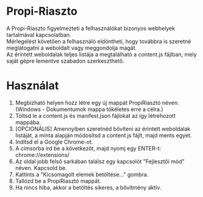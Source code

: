 # Propi-Riaszto
A Propi-Riaszto figyelmezteti a felhasználókat bizonyos webhelyek tartalmával kapcsolatban.<br>
Mérlegelést követően a felhasználó eldöntheti, hogy továbbra is szeretné meglátogatni a weboldalt vagy meggondolja magát.<br>
Az érintett weboldalak teljes listája a megtalálható a content.js fájlban, mely saját gépre lementve szabadon szerkeszthető.<br>

# Használat
1. Megbízható helyen hozz létre egy új mappát PropiRiasztó néven. (Windows - Dokumentumok mappa tökéletes erre a célra.)
2. Töltsd le a content.js és manifest.json fájlokat az így létrehozott mappába.
3. [OPCIONÁLIS] Amennyiben szeretnéd bővíteni az érintett weboldalak listáját, a minta alapján módosítsd a content.js fájlt, majd ments egyet.
4. Indítsd el a Google Chrome-ot.
5. A címsorba írd be a következőt, majd nyomj egy ENTER-t: chrome://extensions/
6. Az oldal jobb felső sarkában találsz egy kapcsolót "Fejlesztői mód" néven. Kapcsold be.
7. Kattints a "Kicsomagolt elemek betöltése..." gombra.
8. Tallózd be a PropiRiasztó mappát.
9. Ha nincs hiba, akkor a betöltés sikeres, a bővítmény aktív.
